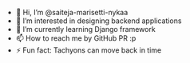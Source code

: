 - 👋 Hi, I’m @saiteja-marisetti-nykaa
- 👀 I’m interested in designing backend applications
- 🌱 I’m currently learning Django framework
- 📫 How to reach me by GitHub PR :p
- ⚡ Fun fact: Tachyons can move back in time

<!---
saiteja-marisetti-nykaa/saiteja-marisetti-nykaa is a ✨ special ✨ repository because its `README.md` (this file) appears on your GitHub profile.
You can click the Preview link to take a look at your changes.
--->
